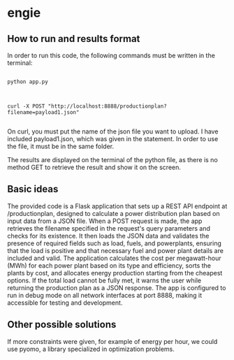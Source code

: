 # engie

## How to run and results format

In order to run this code, the following commands must be written in the terminal:
<p>
  <code>
python app.py
  </code>
</p>
<p>
  <code>
curl -X POST "http://localhost:8888/productionplan?filename=payload1.json"
  </code>
</p>
On curl, you must put the name of the json file you want to upload. I have included payload1.json, which was given in the statement. In order to use the file, it must be in the same folder.

The results are displayed on the terminal of the python file, as there is no method GET to retrieve the result and show it on the screen.

## Basic ideas

The provided code is a Flask application that sets up a REST API endpoint at /productionplan, designed to calculate a power distribution plan based on input data from a JSON file. When a POST request is made, the app retrieves the filename specified in the request's query parameters and checks for its existence. It then loads the JSON data and validates the presence of required fields such as load, fuels, and powerplants, ensuring that the load is positive and that necessary fuel and power plant details are included and valid. The application calculates the cost per megawatt-hour (MWh) for each power plant based on its type and efficiency, sorts the plants by cost, and allocates energy production starting from the cheapest options. If the total load cannot be fully met, it warns the user while returning the production plan as a JSON response. The app is configured to run in debug mode on all network interfaces at port 8888, making it accessible for testing and development.

## Other possible solutions

If more constraints were given, for example of energy per hour, we could use pyomo, a library specialized in optimization problems. 
